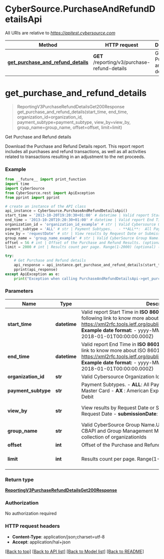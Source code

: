 # CyberSource.PurchaseAndRefundDetailsApi

All URIs are relative to *https://apitest.cybersource.com*

Method | HTTP request | Description
------------- | ------------- | -------------
[**get_purchase_and_refund_details**](PurchaseAndRefundDetailsApi.md#get_purchase_and_refund_details) | **GET** /reporting/v3/purchase-refund-details | Get Purchase and Refund details


# **get_purchase_and_refund_details**
> ReportingV3PurchaseRefundDetailsGet200Response get_purchase_and_refund_details(start_time, end_time, organization_id=organization_id, payment_subtype=payment_subtype, view_by=view_by, group_name=group_name, offset=offset, limit=limit)

Get Purchase and Refund details

Download the Purchase and Refund Details report. This report report includes all purchases and refund transactions, as well as all activities related to transactions resulting in an adjustment to the net proceeds. 

### Example 
```python
from __future__ import print_function
import time
import CyberSource
from CyberSource.rest import ApiException
from pprint import pprint

# create an instance of the API class
api_instance = CyberSource.PurchaseAndRefundDetailsApi()
start_time = '2013-10-20T19:20:30+01:00' # datetime | Valid report Start Time in **ISO 8601 format** Please refer the following link to know more about ISO 8601 format. - https://xml2rfc.tools.ietf.org/public/rfc/html/rfc3339.html#anchor14   **Example date format:**   - yyyy-MM-dd'T'HH:mm:ss.SSSZ (e.g. 2018-01-01T00:00:00.000Z) 
end_time = '2013-10-20T19:20:30+01:00' # datetime | Valid report End Time in **ISO 8601 format** Please refer the following link to know more about ISO 8601 format. - https://xml2rfc.tools.ietf.org/public/rfc/html/rfc3339.html#anchor14   **Example date format:**   - yyyy-MM-dd'T'HH:mm:ss.SSSZ (e.g. 2018-01-01T00:00:00.000Z) 
organization_id = 'organization_id_example' # str | Valid Cybersource Organization Id (optional)
payment_subtype = 'ALL' # str | Payment Subtypes.   - **ALL**:  All Payment Subtypes   - **VI** :  Visa   - **MC** :  Master Card   - **AX** :  American Express   - **DI** :  Discover   - **DP** :  Pinless Debit  (optional) (default to ALL)
view_by = 'requestDate' # str | View results by Request Date or Submission Date.   - **requestDate** : Request Date   - **submissionDate**: Submission Date  (optional) (default to requestDate)
group_name = 'group_name_example' # str | Valid CyberSource Group Name.User can define groups using CBAPI and Group Management Module in EBC2. Groups are collection of organizationIds (optional)
offset = 56 # int | Offset of the Purchase and Refund Results. (optional)
limit = 2000 # int | Results count per page. Range(1-2000) (optional) (default to 2000)

try: 
    # Get Purchase and Refund details
    api_response = api_instance.get_purchase_and_refund_details(start_time, end_time, organization_id=organization_id, payment_subtype=payment_subtype, view_by=view_by, group_name=group_name, offset=offset, limit=limit)
    pprint(api_response)
except ApiException as e:
    print("Exception when calling PurchaseAndRefundDetailsApi->get_purchase_and_refund_details: %s\n" % e)
```

### Parameters

Name | Type | Description  | Notes
------------- | ------------- | ------------- | -------------
 **start_time** | **datetime**| Valid report Start Time in **ISO 8601 format** Please refer the following link to know more about ISO 8601 format. - https://xml2rfc.tools.ietf.org/public/rfc/html/rfc3339.html#anchor14   **Example date format:**   - yyyy-MM-dd&#39;T&#39;HH:mm:ss.SSSZ (e.g. 2018-01-01T00:00:00.000Z)  | 
 **end_time** | **datetime**| Valid report End Time in **ISO 8601 format** Please refer the following link to know more about ISO 8601 format. - https://xml2rfc.tools.ietf.org/public/rfc/html/rfc3339.html#anchor14   **Example date format:**   - yyyy-MM-dd&#39;T&#39;HH:mm:ss.SSSZ (e.g. 2018-01-01T00:00:00.000Z)  | 
 **organization_id** | **str**| Valid Cybersource Organization Id | [optional] 
 **payment_subtype** | **str**| Payment Subtypes.   - **ALL**:  All Payment Subtypes   - **VI** :  Visa   - **MC** :  Master Card   - **AX** :  American Express   - **DI** :  Discover   - **DP** :  Pinless Debit  | [optional] [default to ALL]
 **view_by** | **str**| View results by Request Date or Submission Date.   - **requestDate** : Request Date   - **submissionDate**: Submission Date  | [optional] [default to requestDate]
 **group_name** | **str**| Valid CyberSource Group Name.User can define groups using CBAPI and Group Management Module in EBC2. Groups are collection of organizationIds | [optional] 
 **offset** | **int**| Offset of the Purchase and Refund Results. | [optional] 
 **limit** | **int**| Results count per page. Range(1-2000) | [optional] [default to 2000]

### Return type

[**ReportingV3PurchaseRefundDetailsGet200Response**](ReportingV3PurchaseRefundDetailsGet200Response.md)

### Authorization

No authorization required

### HTTP request headers

 - **Content-Type**: application/json;charset=utf-8
 - **Accept**: application/hal+json

[[Back to top]](#) [[Back to API list]](../README.md#documentation-for-api-endpoints) [[Back to Model list]](../README.md#documentation-for-models) [[Back to README]](../README.md)

